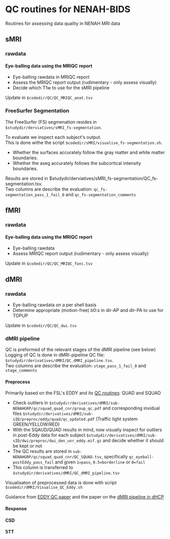 # QC routines for NENAH-BIDS
Routines for assessing data quality in NENAH MRI data

## sMRI
### rawdata 
#### Eye-balling data using the MRIQC report
- Eye-balling rawdata in MRIQC report
- Assess the MRIQC report output (rudimentary - only assess visually)
- Decide which T1w to use for the sMRI pipeline

Update in `$codedir/QC/QC_MRIQC_anat.tsv`

### FreeSurfer Segmentation
The FreeSurfer (FS) segmenation resides in `$studydir/derviatives/sMRI_fs-segmentation`. 

To evaluate we inspect each subject's output.  
This is done withe the script `$codedir/sMRI/visualise_fs-segmentation.sh`.  
- Whether the surfaces accurately follow the gray matter and white matter boundaries.
- Whether the aseg accurately follows the subcortical intensity boundaries.

Results are stored in $studydir/derviatives/sMRI_fs-segmentation/QC_fs-segmentation.tsv.  
Two columns are describe the evaluation: `qc_fs-segmentation_pass_1_fail_0` and `qc_fs-segmentation_comments`

## fMRI
### rawdata 
#### Eye-balling data using the MRIQC report
- Eye-balling rawdata
- Assess MRIQC report output (rudimentary - only assess visually)

Update in `$codedir/QC/QC_MRIQC_func.tsv`

## dMRI
### rawdata 
- Eye-balling rawdata on a per shell basis
- Determine appropriate (motion-free) b0:s in dir-AP and dir-PA to use for TOPUP

Update in `$codedir/QC/QC_dwi.tsv`

### dMRI pipeline
QC is preformed of the relevant stages of the dMRI pipeline (see below)  
Logging of QC is done in dMRI-pipeline QC file: `$studydir/derivatives/dMRI/QC_dMRI_pipeline.tsv`.  
Two columns are describe the evaluation: `stage_pass_1_fail_0` and `stage_comments`
#### Preprocess 
Primarily based on the FSL's EDDY and its [QC routines](https://fsl.fmrib.ox.ac.uk/fsl/fslwiki/eddyqc/UsersGuide): QUAD and SQUAD
- Check outliers in `$studydir/derivatives/dMRI/sub-NENAHGRP/qc/squad_quad_cnr/group_qc.pdf` and corresponding invidual files `$studydir/derivatives/dMRI/sub-sID/preproc/eddy/quad/qc_updated.pdf` (Traffic light system GREEN/YELLOW/RED)
- With the SQAUD/QUAD results in mind, now visually inspect for outliers in post-Eddy data for each subject `$studydir/derivatives/dMRI/sub-sID/dwi/preproc/dwi_den_unr_eddy.mif.gz` and decide whether it should be kept or not
- The QC results are stored in `sub-NENAHGRP/qc/squad_quad_cnr/QC_SQUAD.tsv`, specifically `qc_eyeball-postEddy_pass_fail` and given `1=pass`, `0.5=borderline` or `0=fail`
- This column is transferred to `$studydir/derivatives/dMRI/QC_dMRI_pipeline.tsv`

Visualisaton of preprocessed data is done with script `$codedir/dMRI/Visualise_QC_Eddy.sh`

Guidance from [EDDY QC paper](https://www.sciencedirect.com/science/article/pii/S1053811918319451) and the paper on the [dMRI pipeline in dHCP](https://www.sciencedirect.com/science/article/pii/S1053811918304889?via%3Dihub)
#### Response
#### CSD  
#### 5TT 
